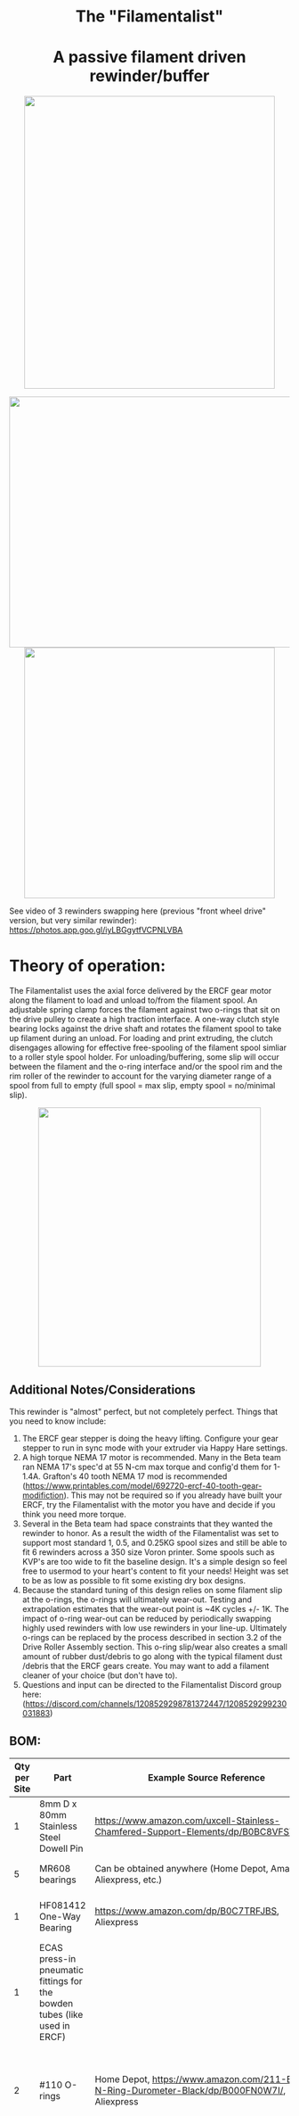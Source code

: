 <h1 align="center">The "Filamentalist"</h1>

<h1 align="center">A passive filament driven rewinder/buffer</h1>

<p align="center">
<img src="https://github.com/SkiBikePrint/ERCF_Mods/blob/29681c81d6f0a38790b672aa099865cbd5e38a43/Filamentalist/Images/Filamentalist.png" width="450" height="525">
</p>
<p align="center"><img src="https://github.com/SkiBikePrint/ERCF_Mods/blob/f1c8e5d6d365af62a81703c1ab689bb3eaed4eba/Filamentalist/Images/Filamentalist_Front.jpg" width="525" height="450">
<img src="https://github.com/SkiBikePrint/ERCF_Mods/blob/f1c8e5d6d365af62a81703c1ab689bb3eaed4eba/Filamentalist/Images/Filamentalist_Top.jpg" width="450" height="450">
</p>

See video of 3 rewinders swapping here (previous "front wheel drive" version, but very similar rewinder):  https://photos.app.goo.gl/iyLBGgytfVCPNLVBA

# Theory of operation:
The Filamentalist uses the axial force delivered by the ERCF gear motor along the filament to load and unload to/from the filament spool.  An adjustable spring clamp forces the filament against two o-rings that sit on the drive pulley to create a high traction interface.  A one-way clutch style bearing locks against the drive shaft and rotates the filament spool to take up filament during an unload.  For loading and print extruding, the clutch disengages allowing for effective free-spooling of the filament spool simliar to a roller style spool holder.  For unloading/buffering, some slip will occur between the filament and the o-ring interface and/or the spool rim and the rim roller of the rewinder to account for the varying diameter range of a spool from full to empty (full spool = max slip, empty spool = no/minimal slip).

<p align="center">
<img src="https://github.com/SkiBikePrint/ERCF_Mods/blob/95bce4ba5cba58311181e91b689964c466b30c51/Filamentalist/Images/Filamentalist6_1.jpg" width="400" height="465">
</p>

## **Additional Notes/Considerations** 

This rewinder is "almost" perfect, but not completely perfect.  Things that you need to know include:
1. The ERCF gear stepper is doing the heavy lifting.  Configure your gear stepper to run in sync mode with your extruder via Happy Hare settings.
2. A high torque NEMA 17 motor is recommended.  Many in the Beta team ran NEMA 17's spec'd at 55 N-cm max torque and config'd them for 1-1.4A.  Grafton's 40 tooth NEMA 17 mod is recommended (https://www.printables.com/model/692720-ercf-40-tooth-gear-modifiction).  This may not be required so if you already have built your ERCF, try the Filamentalist with the motor you have and decide if you think you need more torque.
3. Several in the Beta team had space constraints that they wanted the rewinder to honor.  As a result the width of the Filamentalist was set to support most standard 1, 0.5, and 0.25KG spool sizes and still be able to fit 6 rewinders across a 350 size Voron printer.  Some spools such as KVP's are too wide to fit the baseline design.  It's a simple design so feel free to usermod to your heart's content to fit your needs!  Height was set to be as low as possible to fit some existing dry box designs.
4. Because the standard tuning of this design relies on some filament slip at the o-rings, the o-rings will ultimately wear-out.  Testing and extrapolation estimates that the wear-out point is ~4K cycles +/- 1K.  The impact of o-ring wear-out can be reduced by periodically swapping highly used rewinders with low use rewinders in your line-up.  Ultimately o-rings can be replaced by the process described in section 3.2 of the Drive Roller Assembly section. This o-ring slip/wear also creates a small amount of rubber dust/debris to go along with the typical filament dust /debris that the ERCF gears create.  You may want to add a filament cleaner of your choice (but don't have to).
5. Questions and input can be directed to the Filamentalist Discord group here:  (https://discord.com/channels/1208529298781372447/1208529299230031883)

## **BOM:**

| Qty per Site | Part | Example Source Reference | Comments |
|-------|---------------------------|-----------------------------|-------------------------------|
|   1   | 8mm D x 80mm Stainless Steel Dowell Pin | https://www.amazon.com/uxcell-Stainless-Chamfered-Support-Elements/dp/B0BC8VFSWD | or cut any 8mm stainless rod to 80mm lengths |
|   5   | MR608 bearings | Can be obtained anywhere (Home Depot, Amazon, Aliexpress, etc.)  | MR608RS, MR608ZZ, etc. |
|   1   | HF081412 One-Way Bearing | https://www.amazon.com/dp/B0C7TRFJBS, Aliexpress | 8mm Bore, 12mm length, 14.2mm Diameter. |
|   1   | ECAS press-in pneumatic fittings for the bowden tubes (like used in ERCF)  |  | A locking clip is required and can be bought or printed (stl included) |
|   2   | #110 O-rings | Home Depot, https://www.amazon.com/211-Buna-N-Ring-Durometer-Black/dp/B000FN0W7I/, Aliexpress | 13/16" ID, 1-1/16" OD or 20mm ID, 27mm OD, Nitrile Butadiene Rubber (Buna-N)|
|   1   | Spring  | https://www.amazon.com/gp/product/B08FDYJLYC/, Aliexpress | Like in extruders - 304 Stainless Steel,6mm OD,1mm Wire Size,7.5mm Compressed Length,15mm Free Length,37.2N Load Capacity |                                 |
|   1 | 3mm Heatset  |  | Voron standard size | set into the Tensioner Mnt |
|   1   | 3x35mm SHCS | SS Socket Head Cap Screw | Spring Tensioner Screw anything in the range of 35mm +/- 10mm should work|
|   6   | 3x12 FHCS  |  Stainless Steel Flat Head Screw | for Tensioner Mnt and Rear Axle installation 8/10/12mm lengths will work|
|   3   | 3x18 FHCS  |  Stainless Steel Flat Head Screw | for Tensioner Arm clamp bearings and Tensioner Mnt pivot installation 16mm length will work |
|   2   | Rubber Band | https://www.amazon.com/dp/B0CPJPN41V | Size #94 (3 1/2" x 3/4"), any wide rubber bands in the 2.5"-3.5" size will work.  Can combine multiples across face of rollers |
| var.  | 2.5mm ID PTFE tubing | Amazon, Aliexpress, 3D printing vendors | 2.5mm ID recommended but you can try whatever you have.  Length depends on the distance from your rewinder location to your ERCF inputs |


# Printing Guidelines:

## **General:**
- Material: ABS or ASA (~170 gm per site)
- Print Time: ~8hr 17min (based on the Ellis PIF profile speeds, accelerations, and volumes)
- 0.2mm layer height
- 40% infill recommended.  Linear style infills are fastest (rectilinear, monotonic, grid, triangles, stars, etc.)
- Wall Count: 4
- Solid Top/Bottom Layers: 5

## **Part Specific:**
- Orientation suggestions are relative to the installed assembly orientation and are shown in the slicer images below.
  
<img src="https://github.com/SkiBikePrint/ERCF_Mods/blob/29681c81d6f0a38790b672aa099865cbd5e38a43/Filamentalist/Images/Filamentalist.png" width="200" height="300">  <img src="https://github.com/SkiBikePrint/ERCF_Mods/blob/95bce4ba5cba58311181e91b689964c466b30c51/Filamentalist/Images/Filamentalist%20Sliced%20(Black)_1.jpg" width="375" height="300">  <img src="https://github.com/SkiBikePrint/ERCF_Mods/blob/95bce4ba5cba58311181e91b689964c466b30c51/Filamentalist/Images/Filamentalist%20Sliced%20(Orange)_1.jpg" width="375" height="300">


| **Qty per Site** | **Part**  | **Pic** |  **Orientation**            | **Printed Supports Needed** | **Comments** |
|------|-----------------------------------------|------------|--------------------|-----|---------------------------------|
| 1       | Right Support | <img src="https://github.com/SkiBikePrint/ERCF_Mods/blob/26900c9dafbd97ff7940f59e07de3eca9dee5aee/Filamentalist/Images/Right%20Support.jpg" width="40" height="40"> |  Horizontal                   | N     |                                  |
| 1       | Left Support | <img src="https://github.com/SkiBikePrint/ERCF_Mods/blob/26900c9dafbd97ff7940f59e07de3eca9dee5aee/Filamentalist/Images/Left%20Support.jpg" width="40" height="40">                                                            | Horizontal                   | N     |                                  |
| 1       | Base | <img src="https://github.com/SkiBikePrint/ERCF_Mods/blob/a88c2c8f885684abdce5d5ff6f18d316faf91c62/Filamentalist/Images/Base.jpg" width="40" height="40">                                                            | Horizontal                   | N     | Optional part for a standalone unit not mounted to another surface  |
| 1       | Rear Roller Axle  | <img src="https://github.com/SkiBikePrint/ERCF_Mods/blob/26900c9dafbd97ff7940f59e07de3eca9dee5aee/Filamentalist/Images/Rear%20Roller%20Axle.jpg" width="40" height="40"> | Horizontal | N | align flat of "D" to build plate |
| 1       | Rim Roller | <img src="https://github.com/SkiBikePrint/ERCF_Mods/blob/26900c9dafbd97ff7940f59e07de3eca9dee5aee/Filamentalist/Images/Rim%20Roller.jpg" width="40" height="40">                                                   | Horizontal                | N       | Dished side up     |
| 1       | Rim Roller (Threaded) | <img src="https://github.com/SkiBikePrint/ERCF_Mods/blob/95bce4ba5cba58311181e91b689964c466b30c51/Filamentalist/Images/Rim%20Roller%20(Threaded).jpg" width="40" height="40">                                                   | Horizontal                | N       | Dished side up, recommend scattered seams for improved thread perfromance |
| 1       | Rim Roller Hub (Threaded) | <img src="https://github.com/SkiBikePrint/ERCF_Mods/blob/85a541f5e7ae803522ccf610f52861cce66e0702/Filamentalist/Images/Rim%20Roller%20Hub%20(Threaded).jpg" width="40" height="40">                                                   | Horizontal                | N       | Dished side up, recommend scattered seams for improved thread perfromance |
| 1       | Center Drive Roller  | <img src="https://github.com/SkiBikePrint/ERCF_Mods/blob/cab2ddf8149339b31714dbadca2cb36611d397f7/Filamentalist/Images/Center%20Drive%20Roller.jpg" width="40" height="40">                                                        | Horizontal                 | N        | Recommend scattered seams for press fit-bore concentricity |
| 2       | Center Drive Roller Spacer |  <img src="https://github.com/SkiBikePrint/ERCF_Mods/blob/26900c9dafbd97ff7940f59e07de3eca9dee5aee/Filamentalist/Images/Center%20Drive%20Roller%20Spacer.jpg" width="40" height="40">    | Horizontal                 | N        |                             |
|         | Tensioner Arm Left |  <img src="https://github.com/SkiBikePrint/ERCF_Mods/blob/95bce4ba5cba58311181e91b689964c466b30c51/Filamentalist/Images/Tensioner%20Arm%20Left_1.jpg" width="40" height="40"> | Horizontal                          |  N    |  |
|         | Tensioner Arm Right |  <img src="https://github.com/SkiBikePrint/ERCF_Mods/blob/2173eeed7a371bd58314c6460d6b38eb1fc87574/Filamentalist/Images/Tensioner%20Arm%20Right_1.jpg" width="40" height="40"> | Horizontal                          |  N     |  |
| 1       | Tensioner Mnt | <img src="https://github.com/SkiBikePrint/ERCF_Mods/blob/cab2ddf8149339b31714dbadca2cb36611d397f7/Filamentalist/Images/Tensioner%20Mnt.jpg" width="40" height="40">                           | Vertical (as installed)                | N  |   |
| 1       | Idler Roller (male)   | <img src="https://github.com/SkiBikePrint/ERCF_Mods/blob/2173eeed7a371bd58314c6460d6b38eb1fc87574/Filamentalist/Images/Idler%20Roller%20(male).jpg" width="40" height="40">  | Vertical  | N  |  Scattered seams |
| 1       | Idler Roller (female)   | <img src="https://github.com/SkiBikePrint/ERCF_Mods/blob/2173eeed7a371bd58314c6460d6b38eb1fc87574/Filamentalist/Images/Idler%20Roller%20(female).jpg" width="40" height="40">  | Vertical  | N  |  Scattered seams |
| 1    | Axle Pressing Tool | <img src="https://github.com/SkiBikePrint/ERCF_Mods/blob/cab2ddf8149339b31714dbadca2cb36611d397f7/Filamentalist/Images/Axle%20Pressing%20Tool.jpg" width="40" height="40"> | Vertical | N | Pocket opening up.  Print with 100% infill for reuse strength and durability when building multiple rewinders. |
| 2 | ECAS Locking Clip | <img src="https://github.com/SkiBikePrint/ERCF_Mods/blob/6837e24c214d6256fef5f5dbc52ac9dc8a1a9989/Filamentalist/Images/ECAS%20Locking%20Clip.jpg" width="40" height="40"> |  Horizontal | N | Tab up |


There is an alternate version of the base that clips into two 2020 rails spaced 170mm apart (center-to-center). It is highly recommended and enables quick add/remove/relocate capabilities and requires no hardware to mount.  You print all of the same parts except for the 2 Base Supports that use the clip mount version (see "Clip Mount Base Version" folder under STL's directory.  Assembly is the same.

<img src="https://github.com/SkiBikePrint/ERCF_Mods/blob/f96422acb504d4f098fd575ae8534f495f92b699/Filamentalist/Images/Clip%20Mount%20Version.jpg" width="400" height="250">

# Assembly Instructions:

# 1. Tensioner Mount Assembly

<img src="https://github.com/SkiBikePrint/ERCF_Mods/blob/662caf6e50f499b8f42359d868c06f1419f9e44f/Filamentalist/Images/Tensioner_Mnt.jpg" width="400" height="350">

   - 1.1 Install 3mm heatset insert into Tensioner Mnt.
   - 1.2 Install the ECAS fitting into the Tensioner Mnt.  It should be a moderate press-in.  You may need to push it in firmly using the end of a 8mm steel shaft or printed rear axle shaft to get it to sit flush to the Tensioner Mnt mating surface.

# 2. Tensioner Arm Installation

<img src="https://github.com/SkiBikePrint/ERCF_Mods/blob/b3865d1dce459810b443cc16736aa5070a433a71/Filamentalist/Images/Tensioner_Assy.jpg" width="400" height="350">

   - 2.1 Lay the Tensioner Arm Right part on a flat surface.  Slide the 608 bearing onto the bearing post.  Place the Tensioner Arm Left part into the 608 bearing and rotate against the Tensioner Arm Right part making sure the alignment tab seats correctly at into the pocket at the bottom of the Tensioner Arm Right part.
   - 2.2 Place a 3x18 FHCS (or x16, x12) through the bearing mount hole of the Tensioner Arm Left part and moderately tighten the screw into the Tensioner Arm right piece.  Once installed verify that the bearing turns freely.
   - 2.3 Place a 3x18 FHCS (or x16, x12) through the hole in the Tensioner Arm Left part at the "nose" end and moderately tighten the screw into the Tensioner Arm right piece.  
   - 2.4 Install the Tensioner Arm onto the Tensioner Mnt using a 3x18mm FHCS screw (or x16) .  Tighten until snug and then back off until the arm rotates freely on the mount.
   - 2.5 Place an M3 washer followed by the spring onto an M3x35 SHCS (or x30, x40) and slide through the slotted hole in the bottom of the arm assembly.  Screw the SHCS into the heatset insert of the Tensioner Mnt.  No tension should be on the spring at this point.

# 3. Drive Roller Assembly

<img src="https://github.com/SkiBikePrint/ERCF_Mods/blob/2f235409913aefef5219e5df66e258a4124f445c/Filamentalist/Images/Center%20Drive%20Roller%20with%201-Way%20Bearing.jpg" width="300" height="300">  <img src="https://github.com/SkiBikePrint/ERCF_Mods/blob/98160e0638612f0d6ec1bac0d75c2d922c8fa904/Filamentalist/Images/Drive%20Roller%20Assembly_1.jpg" width="650" height="400">

- 3.1 Press HF081412 One-Way Bearing into Center Drive Roller.  Orientation does not matter at this point.
- 3.2 Screw the Rim Roller Hub (Threaded) part into the Rim Roller (Threaded) part until they are flush with each other.  You may need to use a tool like a flat bladed screwdriver inserted into the hub splines for initial threading.  If threading is excessively tight, thread the hub in and out of the roller multiple times blowing our any debris until there is only light-to-moderate resistance on the threads and then screw the Rim Roller tightly onto the Hub.  Place the roller onto the Axle Pressing Tool as shown in picture.  Press or gently tap with hammer to drive the 8x80mm axle shaft through the Roller assembly until the shaft bottoms-out on the pocket in the Axle Pressing Tool.  If tapping the shaft in, you will hear a change in the pitch of the "thud" when the shaft reaches the floor of the Axle Pressing Tool.

The purpose of this two-piece roller is to allow for future o-ring replacement by removing the Rim Roller from the Hub versus having to press a roller off of the axle and then press it back on.  For o-ring replacement, remove the Drive Roller Assembly from the rewinder (unscrew the (6) screws of the Right and Left Supports).  Then unscrew the Rim Roller from the Rim Roller Hub.  You can now remove the old o-rings and install a pair of new ones, screw the Rim Roller back onto the Hub, and re-install the supports.

- 3.3 Slide (1) Center Drive Roller spacer followed by the Center Drive Roller (with One-way bearing already installed)
## **!! THIS IS WHERE THE DRIVE ROLLER ORIENTATION MATTERS !!**   
## **Orient the pressed-on Rim Roller Threaded part and shaft so that the shaft is facing upwards from the Roller. Place the Center Drive roller assembly onto the shaft so that the one-way bearing locks in the filament unload/eject direction (locks with clockwise rotation when turning on shaft with Rim Roller (Threaded) below the Drive Roller).  This orientation of Rim Roller (Threaded) and Center Drive Roller ensures that the Rim Roller Hub (Threaded) part will want to tighten against the Rim Roller (Threaded) part when experiencing the highest resistance that occurs during unload/eject.**
- 3.4 Slide the second Center Drive Roller spacer onto the axle shaft.
- 3.5 Position the Rim Roller part (non threaded roller) onto the Axle Pressing Tool with dished side facing down as shown in picture.  Press or gently tap with hammer to drive the 8x80mm axle shaft through the Rim Roller part until the shaft bottoms-out in the pocket of the Axle Pressing Tool.
- 3.4 It is very important that the one-way bearing rotates in the unlocked direction freely with low resistance .  If the resistance of the one-way bearing is greater thatn the combined resistance of the two 608 bearins that the Drive Roller steel axle turns in then the system won't disengage and freespool properly during filament loads resulting in loose coils on the spool.  There has been limited instances of certain one-way bearings having too much resistance.  If your one-way bearings don't spin freely in the unlocked direction then assess your shaft diameter to ensure it is not to much above 8mm and/or you may need to try a different brand of one-way bearing.

# 4. Base Assembly

There is an alternate version of the base that clips into two 2020 rails spaced 170mm apart (center-to-center). It enables quick add/remove/relocate capabilities and requires no hardware to mount.  You print all of the same parts except for the 2 Base Supports that use the clip mount version (see "Clip Mount Base Version" folder under STL's directory.  Assembly is the same.

Also, there is an optional "Base" part that mounts to the Supports and Tensioner Mount for a standalone application where the unit will not be attached to some other mounting suface.

<img src="https://github.com/SkiBikePrint/ERCF_Mods/blob/a88c2c8f885684abdce5d5ff6f18d316faf91c62/Filamentalist/Images/Base.jpg" width="250" height="250">

<img src="https://github.com/SkiBikePrint/ERCF_Mods/blob/2069f29dd108fc0a90424fd3d8a989f8cd7d30d4/Filamentalist/Images/Base%20MR608%20Bearings.jpg" width="300" height="350">  <img src="https://github.com/SkiBikePrint/ERCF_Mods/blob/2069f29dd108fc0a90424fd3d8a989f8cd7d30d4/Filamentalist/Images/Rear%20Roller%20MR608%20Bearings.jpg" width="300" height="250">

   - 4.1 Thread the Idler Roller (male) and Idler Roller (female) parts together tightly.  Press a total of (4) MR608 bearings into the Right Support, Left Support, and Idler Roller parts.  The Axle Pressing Tool can be used to aid with pressing the bearings into the deep bearing pockets of the Idler Roller.  Ensure the inner races of the bearings in the Right/Left Support parts turn freely.

<img src="https://github.com/SkiBikePrint/ERCF_Mods/blob/008c49d425768e41388aca29f8c0043d37e5f5bd/Filamentalist/Images/Base%20Assy_1.jpg" width="400" height="350">

   - 4.2 Place the Tensioner Assembly around the Drive Roller Assembly and screw the Tensioner Mnt onto one of the Support parts using (2) 3x12 FHCS screws (or x10, x8).
## **Double Check that the one-way bearing of the Center Drive Roller locks when rotated in the direction of a filament unload.**
   - 4.3 Insert the Rear Roller Axle through the same base part aligning the "D" shape end to the flat in the 8mm pocket of the Support.  Ensure it presses all of the way in (you may need to tap it in a bit).  Secure with (1) 3x18 FHCS screw (or x10, x8).  
   - 4.4 Slide the Rear Roller onto the Rear Roller Axle.
   - 4.5 Install the opposite side Support part to assembly pressing in the D shaft end and securing with (3) 3x12 FHCS screws (or x10, x8).  Make sure there is no spring tension on the Tensioner arm for this step.
   - 4.6 Insert a section of bowden tube into the ECAS until it bottoms out/butts against the Tensioner Mnt behind the ECAS.  Place a locking clip in the ECAS (if you don't have these, an stl file is provided to print the locking clips).  2.5mm ID tubing is recommended to ensure good stiffness and minimal "buckling" of filament in the driven filament path.  Cut your section of tubing a little long for the location of the rewinder and the run to the ERCF slot position.  You can fine tune/trim the length after installation of the rewinder.  
## **It is recommended that you chamfer the inner edge of the tubing that is going into the Tensioner Mount with an Xacto knife or drill bit to ensure easy filament loading.  Also, depending on print quality you may want/need to clean up the filament path hole in the Tensioner Mount with a 1.75-2mm drill bit.**


# Tuning

The standard recommended method for tuning the system is with the Tensioner Arm clamping force.  The arm does not need an extreme amount of tension.  To tune the spring force, lift the tensioner and insert a section of filament through the o-ring bearing interface and into the bowden tube.  Hold the center roller by placing your thumb against the o-rings and try to pull the filament out.  You want the slip force to be slightly more than what the overall system drag is, so you have to imagine the range of gear motor pull force vs rewinder drag and set a slip range in-between the two "imaginary" lines.  Adjust the spring tensioner screw accordingly and err on the light side.  Run the rewinder (see test code below). If loose filament is forming around the filament spool during unload, tighten the spring tensioning screw.  If no loose filament is forming around the filament roll, gradually reduce the spring tension until loose filament starts to accumulate and then increase tension in ~1/2 screw turn increments until you feel you have the lightest tension that results in a tightly packed unload. This method will result in the ultimate wear-out of the o-rings.  Testing and extrapolation estimates that the wear-out point is ~4K cycles +/- 1K.  The impact of o-ring wear-out can be reduced by periodically swapping highly used rewinders with low use rewinders.  Ultimately o-rings can be replaced by the process described in section 3.2 of the Drive Roller Assembly section. 

An alternate method is to rely on spool rim slip against the rollers by running a high filament clamping force and selecting a rim surface other than the high friction rubber bands such as a soft PVC tape (electrical or gym floor line tape).  You will have to experiment with what works best for you, particularly on almost empty spools of low weight, and/or reach out to the Filamentalist Discord group for input (https://discord.com/channels/1208529298781372447/1208529299230031883).


# Testing

Below are macros you can cut and paste into the bottom of your mmu_software.cfg or printer.cfg to test and tune your rewinders.

Happy multi-material printing and rewindering!

```[gcode_macro rewinder_test]
gcode:
    MMU_TEST_LOAD LENGTH=50
    {% for n in range(20) %}

# cycles currently set at 20, i.e. range(20).  You can changes this however you chose.
        MMU_SERVO POS=DOWN
#        MANUAL_STEPPER STEPPER="gear_stepper" SPEED=300 ACCEL=400 MOVE=800
        MMU_TEST_MOVE SPEED=300 ACCEL=400 MOVE=800
# change the SPEED and ACCEL as you see fit
        MMU_SERVO POS=UP
# to stop a macro mid-cycle you must use the e-stop.  This dwell allows you to hit the e-stop while the servo is up so that you can pull the filament out of the ERCF while the printer/macro is stopped
        MMU_SERVO POS=DOWN
        MMU_TEST_MOVE SPEED=300 ACCEL=400 MOVE=-800
        MMU_SERVO POS=UP

    {% endfor %}


[gcode_macro rewinder_test_multitool]
gcode:
    {% set gates = [5] %} # [0,1,2,3,4,5] move between these gates
    {% set test_load_length = params.TEST_LOAD_LENGTH | default(50) | float %}
    {% set repeats = params.REPEATS | default(20) | int %}
    {% set speed = params.SPEED | default(300) | float %}
    {% set accel = params.ACCEL | default(400) | float %}
    {% set length = params.LENGTH | default(800) | float %}

    MMU_HOME

#    MMU_TEST_LOAD LENGTH=50
    {% for n in range(repeats) %}
        {% for gate in gates %}
            MMU_SELECT GATE={gate}
            MMU_TEST_LOAD LENGTH={test_load_length} # preload gate for a bit of length
            MMU_TEST_MOVE SPEED={speed} ACCEL={accel} MOVE={length}
            MMU_SERVO POS=UP
            MMU_TEST_MOVE SPEED={speed} ACCEL={accel} MOVE=-{length}
            MMU_EJECT
            MMU_RECOVER

        {% endfor %}
  
    {% endfor %}



[gcode_macro rewinder_test_with_cut]
gcode:
    {% set gate = params.GATE | default(5) | int %}
    {% set extrude_length = params.EXTRUDE_LENGTH | default(10) | float %}
    {% set repeats = params.REPEATS | default(1) | int %}
    {% set single_cycle_repeats = params.SINGLE_CYCLE_REPEATS | default(0) | int %}
    {% set single_cycle_test_length = params.SINGLE_CYCLE_TEST_LENGTH | default(500) | float %}
    {% set test_load_length = params.TEST_LOAD_LENGTH | default(50) | float %}
    SAVE_GCODE_STATE NAME=rewinder_test_with_cut_state
    MMU_SELECT GATE={params.GATE}
    M83
    {% for i in range(repeats) %}
        RESPOND MSG="cycle {i} / {repeats}..."
        {% for j in range(single_cycle_repeats) %}
            MMU_TEST_LOAD LENGTH={test_load_length} # preload gate for a bit of length
#            _ensure_filament_state STATE="Loaded"
            MMU_TEST_MOVE SPEED={300} ACCEL={400} MOVE={single_cycle_test_length}
            MMU_SERVO POS=UP
            MMU_TEST_MOVE SPEED={300} ACCEL={400} MOVE=-{single_cycle_test_length}
            MMU_EJECT
#            _ensure_filament_state STATE="Unloaded"
            MMU_RECOVER
        {% endfor %}
        T{gate}
#        _ensure_filament_state STATE="Loaded"
        G1 E{extrude_length} F1000
        MMU_EJECT
#        _ensure_filament_state STATE="Unloaded"
    {% endfor %}
    RESTORE_GCODE_STATE NAME=rewinder_test_with_cut_state

[gcode_macro _ensure_filament_state]
gcode: 
    {% if printer.mmu.filament != params.STATE %}
        { action_raise_error( 'MMU operation failed; aborted' ) }
    {% endif %}
```
